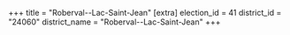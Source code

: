 +++
title = "Roberval--Lac-Saint-Jean"
[extra]
election_id = 41
district_id = "24060"
district_name = "Roberval--Lac-Saint-Jean"
+++
